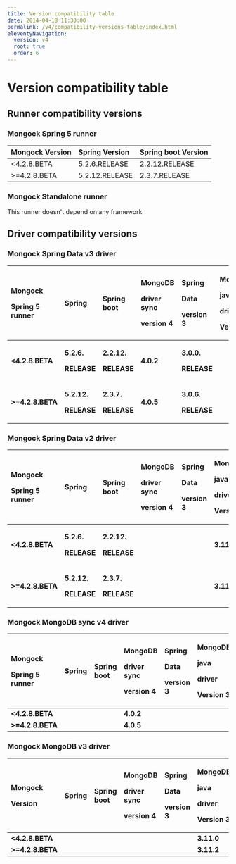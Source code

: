 ```yaml
---
title: Version compatibility table
date: 2014-04-18 11:30:00 
permalink: /v4/compatibility-versions-table/index.html
eleventyNavigation:
  version: v4
  root: true
  order: 6
---
```


# Version compatibility table


## Runner compatibility versions


### Mongock Spring 5 runner


<table>
  <thead>
    <tr>
      <th style="text-align:left">Mongock Version</th>
      <th style="text-align:left">Spring Version</th>
      <th style="text-align:left">Spring boot Version</th>
    </tr>
  </thead>
  <tbody>
    <tr>
      <td style="text-align:left">&lt;4.2.8.BETA</td>
      <td style="text-align:left">5.2.6.RELEASE</td>
      <td style="text-align:left">2.2.12.RELEASE</td>
    </tr>
    <tr>
      <td style="text-align:left">&gt;=4.2.8.BETA</td>
      <td style="text-align:left"> 5.2.12.RELEASE</td>
      <td style="text-align:left">2.3.7.RELEASE</td>
    </tr>
  </tbody>
</table>



### Mongock Standalone runner

This runner doesn't depend on any framework



## Driver compatibility versions


### Mongock Spring Data v3 driver

<table>
  <thead>
    <tr>
      <th style="text-align:left">
        <p>Mongock</p>
        <p>Spring 5
          <br />runner</p>
      </th>
      <th style="text-align:left">
        <p>Spring</p>
        <p></p>
      </th>
      <th style="text-align:left">Spring boot</th>
      <th style="text-align:left">
        <p>MongoDB</p>
        <p>driver
          <br />sync</p>
        <p>version 4</p>
      </th>
      <th style="text-align:left">
        <p>Spring</p>
        <p>Data</p>
        <p>version 3</p>
      </th>
      <th style="text-align:left">
        <p>MongoDB</p>
        <p>java</p>
        <p>driver</p>
        <p>Version 3</p>
      </th>
      <th style="text-align:left">
        <p>Spring</p>
        <p>Data</p>
        <p>version 2</p>
      </th>
    </tr>
  </thead>
  <tbody>
    <tr>
      <td style="text-align:left"><b>&lt;4.2.8.BETA</b>
      </td>
      <td style="text-align:left">
        <p><b>5.2.6.</b>
        </p>
        <p><b>RELEASE</b>
        </p>
      </td>
      <td style="text-align:left">
        <p><b>2.2.12.</b>
        </p>
        <p><b>RELEASE</b>
        </p>
      </td>
      <td style="text-align:left"><b>4.0.2</b>
      </td>
      <td style="text-align:left">
        <p><b>3.0.0.</b>
        </p>
        <p><b>RELEASE</b>
        </p>
      </td>
      <td style="text-align:left"></td>
      <td style="text-align:left"></td>
    </tr>
    <tr>
      <td style="text-align:left"><b>&gt;=4.2.8.BETA</b>
      </td>
      <td style="text-align:left">
        <p><b>5.2.12.</b>
        </p>
        <p><b>RELEASE</b>
        </p>
      </td>
      <td style="text-align:left">
        <p><b>2.3.7.</b>
        </p>
        <p><b>RELEASE</b>
        </p>
      </td>
      <td style="text-align:left"><b>4.0.5</b>
      </td>
      <td style="text-align:left">
        <p><b>3.0.6.</b>
        </p>
        <p><b>RELEASE</b>
        </p>
      </td>
      <td style="text-align:left"></td>
      <td style="text-align:left"></td>
    </tr>
  </tbody>
</table>


### Mongock Spring Data v2 driver

<table>
  <thead>
    <tr>
      <th style="text-align:left">
        <p>Mongock</p>
        <p>Spring 5
          <br />runner</p>
      </th>
      <th style="text-align:left">
        <p>Spring</p>
        <p></p>
      </th>
      <th style="text-align:left">Spring boot</th>
      <th style="text-align:left">
        <p>MongoDB</p>
        <p>driver
          <br />sync</p>
        <p>version 4</p>
      </th>
      <th style="text-align:left">
        <p>Spring</p>
        <p>Data</p>
        <p>version 3</p>
      </th>
      <th style="text-align:left">
        <p>MongoDB</p>
        <p>java</p>
        <p>driver</p>
        <p>Version 3</p>
      </th>
      <th style="text-align:left">
        <p>Spring</p>
        <p>Data</p>
        <p>version 2</p>
      </th>
    </tr>
  </thead>
  <tbody>
    <tr>
      <td style="text-align:left"><b>&lt;4.2.8.BETA</b>
      </td>
      <td style="text-align:left">
        <p><b>5.2.6.</b>
        </p>
        <p><b>RELEASE</b>
        </p>
      </td>
      <td style="text-align:left">
        <p><b>2.2.12.</b>
        </p>
        <p><b>RELEASE</b>
        </p>
      </td>
      <td style="text-align:left"></td>
      <td style="text-align:left"></td>
      <td style="text-align:left"><b>3.11.0</b>
      </td>
      <td style="text-align:left">
        <p><b>2.2.6.</b>
        </p>
        <p><b>RELEASE</b>
        </p>
      </td>
    </tr>
    <tr>
      <td style="text-align:left"><b>&gt;=4.2.8.BETA</b>
      </td>
      <td style="text-align:left">
        <p><b>5.2.12.</b>
        </p>
        <p><b>RELEASE</b>
        </p>
      </td>
      <td style="text-align:left">
        <p><b>2.3.7.</b>
        </p>
        <p><b>RELEASE</b>
        </p>
      </td>
      <td style="text-align:left"></td>
      <td style="text-align:left"></td>
      <td style="text-align:left"><b>3.11.2</b>
      </td>
      <td style="text-align:left">
        <p><b>2.2.12.</b>
        </p>
        <p><b>RELEASE</b>
        </p>
      </td>
    </tr>
  </tbody>
</table>

### Mongock MongoDB sync v4 driver

<table>
  <thead>
    <tr>
      <th style="text-align:left">
        <p>Mongock</p>
        <p>Spring 5
          <br />runner</p>
      </th>
      <th style="text-align:left">
        <p>Spring</p>
        <p></p>
      </th>
      <th style="text-align:left">Spring boot</th>
      <th style="text-align:left">
        <p>MongoDB</p>
        <p>driver
          <br />sync</p>
        <p>version 4</p>
      </th>
      <th style="text-align:left">
        <p>Spring</p>
        <p>Data</p>
        <p>version 3</p>
      </th>
      <th style="text-align:left">
        <p>MongoDB</p>
        <p>java</p>
        <p>driver</p>
        <p>Version 3</p>
      </th>
      <th style="text-align:left">
        <p>Spring</p>
        <p>Data</p>
        <p>version 2</p>
      </th>
    </tr>
  </thead>
  <tbody>
    <tr>
      <td style="text-align:left"><b>&lt;4.2.8.BETA</b>
      </td>
      <td style="text-align:left"></td>
      <td style="text-align:left"></td>
      <td style="text-align:left"><b>4.0.2</b>
      </td>
      <td style="text-align:left"></td>
      <td style="text-align:left"></td>
      <td style="text-align:left"></td>
    </tr>
    <tr>
      <td style="text-align:left"><b>&gt;=4.2.8.BETA</b>
      </td>
      <td style="text-align:left"></td>
      <td style="text-align:left"></td>
      <td style="text-align:left"><b>4.0.5</b>
      </td>
      <td style="text-align:left"></td>
      <td style="text-align:left"></td>
      <td style="text-align:left"></td>
    </tr>
  </tbody>
</table>

### Mongock MongoDB v3 driver

<table>
  <thead>
    <tr>
      <th style="text-align:left">
        <p>Mongock</p>
        <p>Version</p>
      </th>
      <th style="text-align:left">
        <p>Spring</p>
        <p></p>
      </th>
      <th style="text-align:left">Spring boot</th>
      <th style="text-align:left">
        <p>MongoDB</p>
        <p>driver
          <br />sync</p>
        <p>version 4</p>
      </th>
      <th style="text-align:left">
        <p>Spring</p>
        <p>Data</p>
        <p>version 3</p>
      </th>
      <th style="text-align:left">
        <p>MongoDB</p>
        <p>java</p>
        <p>driver</p>
        <p>Version 3</p>
      </th>
      <th style="text-align:left">
        <p>Spring</p>
        <p>Data</p>
        <p>version 2</p>
      </th>
    </tr>
  </thead>
  <tbody>
    <tr>
      <td style="text-align:left"><b>&lt;4.2.8.BETA</b>
      </td>
      <td style="text-align:left"></td>
      <td style="text-align:left"></td>
      <td style="text-align:left"></td>
      <td style="text-align:left"></td>
      <td style="text-align:left"><b>3.11.0</b>
      </td>
      <td style="text-align:left"></td>
    </tr>
    <tr>
      <td style="text-align:left"><b>&gt;=4.2.8.BETA</b>
      </td>
      <td style="text-align:left"></td>
      <td style="text-align:left"></td>
      <td style="text-align:left"></td>
      <td style="text-align:left"></td>
      <td style="text-align:left"><b>3.11.2</b>
      </td>
      <td style="text-align:left"></td>
    </tr>
  </tbody>
</table>

## 





